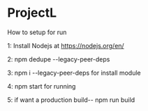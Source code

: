 # ProjectL

How to setup for run

1: Install Nodejs at https://nodejs.org/en/

2: npm dedupe --legacy-peer-deps

3: npm i --legacy-peer-deps   for install module

4: npm start for running

5: if want a production build--  npm run build 
